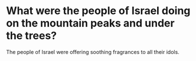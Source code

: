 # What were the people of Israel doing on the mountain peaks and under the trees?

The people of Israel were offering soothing fragrances to all their idols.
